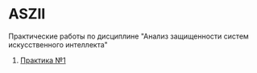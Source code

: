 # ASZII
Практические работы по дисциплине "Анализ защищенности систем искусственного интеллекта"
1. [Практика №1](https://github.com/slavastrybak/ASZII/blob/main/PR1/Prac1.ipynb)

